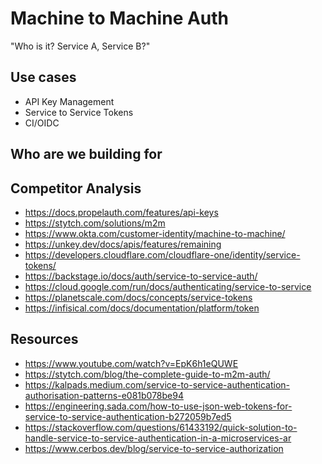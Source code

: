 # Machine to Machine Auth

"Who is it? Service A, Service B?"

## Use cases

- API Key Management
- Service to Service Tokens
- CI/OIDC

## Who are we building for

## Competitor Analysis

- https://docs.propelauth.com/features/api-keys
- https://stytch.com/solutions/m2m
- https://www.okta.com/customer-identity/machine-to-machine/
- https://unkey.dev/docs/apis/features/remaining
- https://developers.cloudflare.com/cloudflare-one/identity/service-tokens/
- https://backstage.io/docs/auth/service-to-service-auth/
- https://cloud.google.com/run/docs/authenticating/service-to-service
- https://planetscale.com/docs/concepts/service-tokens
- https://infisical.com/docs/documentation/platform/token

## Resources
- https://www.youtube.com/watch?v=EpK6h1eQUWE
- https://stytch.com/blog/the-complete-guide-to-m2m-auth/
- https://kalpads.medium.com/service-to-service-authentication-authorisation-patterns-e081b078be94
- https://engineering.sada.com/how-to-use-json-web-tokens-for-service-to-service-authentication-b272059b7ed5
- https://stackoverflow.com/questions/61433192/quick-solution-to-handle-service-to-service-authentication-in-a-microservices-ar
- https://www.cerbos.dev/blog/service-to-service-authorization
